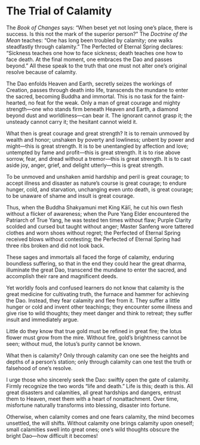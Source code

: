 # The Trial of Calamity

The *Book of Changes* says: “When beset yet not losing one’s place, there is success. Is this not the mark of the superior person?” The *Doctrine of the Mean* teaches: “One has long been troubled by calamity; one walks steadfastly through calamity.” The Perfected of Eternal Spring declares: “Sickness teaches one how to face sickness; death teaches one how to face death. At the final moment, one embraces the Dao and passes beyond.” All these speak to the truth that one must not alter one’s original resolve because of calamity.

The Dao enfolds Heaven and Earth, secretly seizes the workings of Creation, passes through death into life, transcends the mundane to enter the sacred, becoming Buddha and immortal. This is no task for the faint-hearted, no feat for the weak. Only a man of great courage and mighty strength—one who stands firm beneath Heaven and Earth, a diamond beyond dust and worldliness—can bear it. The ignorant cannot grasp it; the unsteady cannot carry it; the hesitant cannot wield it.

What then is great courage and great strength? It is to remain unmoved by wealth and honor; unshaken by poverty and lowliness; unbent by power and might—this is great strength. It is to be unentangled by affection and love; untempted by fame and profit—this is great strength. It is to rise above sorrow, fear, and dread without a tremor—this is great strength. It is to cast aside joy, anger, grief, and delight utterly—this is great strength.

To be unmoved and unshaken amid hardship and peril is great courage; to accept illness and disaster as nature’s course is great courage; to endure hunger, cold, and starvation, unchanging even unto death, is great courage; to be unaware of shame and insult is great courage.

Thus, when the Buddha Shakyamuni met King Kālī, he cut his own flesh without a flicker of awareness; when the Pure Yang Elder encountered the Patriarch of True Yang, he was tested ten times without flaw; Purple Clarity scolded and cursed but taught without anger; Master Sanfeng wore tattered clothes and worn shoes without regret; the Perfected of Eternal Spring received blows without contesting; the Perfected of Eternal Spring had three ribs broken and did not look back.

These sages and immortals all faced the forge of calamity, enduring boundless suffering, so that in the end they could hear the great dharma, illuminate the great Dao, transcend the mundane to enter the sacred, and accomplish their rare and magnificent deeds.

Yet worldly fools and confused learners do not know that calamity is the great medicine for cultivating truth, the furnace and hammer for achieving the Dao. Instead, they fear calamity and flee from it. They suffer a little hunger or cold and invent other teachings; they encounter some illness and give rise to wild thoughts; they meet danger and think to retreat; they suffer insult and immediately argue.

Little do they know that true gold must be refined in great fire; the lotus flower must grow from the mire. Without fire, gold’s brightness cannot be seen; without mud, the lotus’s purity cannot be known.

What then is calamity? Only through calamity can one see the heights and depths of a person’s station; only through calamity can one test the truth or falsehood of one’s resolve.

I urge those who sincerely seek the Dao: swiftly open the gate of calamity. Firmly recognize the two words “life and death.” Life is this; death is this. All great disasters and calamities, all great hardships and dangers, entrust them to Heaven, meet them with a heart of nonattachment. Over time, misfortune naturally transforms into blessing, disaster into fortune.

Otherwise, when calamity comes and one fears calamity, the mind becomes unsettled, the will shifts. Without calamity one brings calamity upon oneself; small calamities swell into great ones; one’s wild thoughts obscure the bright Dao—how difficult it becomes!